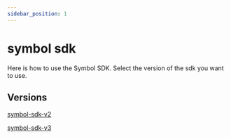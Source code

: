 ```yaml
---
sidebar_position: 1
---
```


# symbol sdk

Here is how to use the Symbol SDK. Select the version of the sdk you want to use.

## Versions

[symbol-sdk-v2](/category/v2)

[symbol-sdk-v3](/category/v3)
